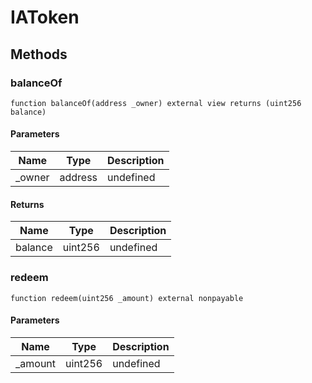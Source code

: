 # IAToken









## Methods

### balanceOf

```solidity
function balanceOf(address _owner) external view returns (uint256 balance)
```





#### Parameters

| Name | Type | Description |
|---|---|---|
| _owner | address | undefined

#### Returns

| Name | Type | Description |
|---|---|---|
| balance | uint256 | undefined

### redeem

```solidity
function redeem(uint256 _amount) external nonpayable
```





#### Parameters

| Name | Type | Description |
|---|---|---|
| _amount | uint256 | undefined




